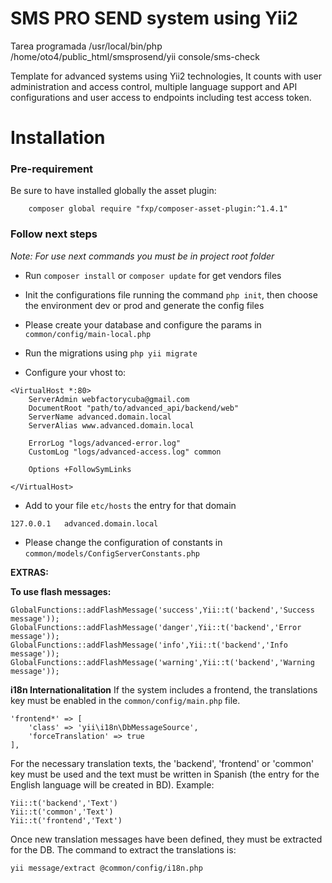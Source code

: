 # SMS PRO SEND system using Yii2

Tarea programada
/usr/local/bin/php /home/oto4/public_html/smsprosend/yii console/sms-check

Template for advanced systems using Yii2 technologies, It counts with user administration and access control, multiple language support and API configurations and user access to endpoints including test access token. 

# Installation

### Pre-requirement
Be sure to have installed globally the asset plugin:
```
    composer global require "fxp/composer-asset-plugin:^1.4.1"
```

### Follow next steps

*Note: For use next commands you must be in project root folder*

* Run `composer install` or `composer update` for get vendors files

* Init the configurations file running the command `php init`, then choose the environment dev or prod and generate the config files

* Please create your database and configure the params in `common/config/main-local.php`

* Run the migrations using `php yii migrate`

* Configure your vhost to:
```
<VirtualHost *:80>
    ServerAdmin webfactorycuba@gmail.com
    DocumentRoot "path/to/advanced_api/backend/web"
    ServerName advanced.domain.local
    ServerAlias www.advanced.domain.local

    ErrorLog "logs/advanced-error.log"
    CustomLog "logs/advanced-access.log" common

    Options +FollowSymLinks

</VirtualHost>
```

* Add to your file `etc/hosts` the entry for that domain 
``` 
127.0.0.1   advanced.domain.local 
```

* Please change the configuration of constants in `common/models/ConfigServerConstants.php`

**EXTRAS:**

**To use flash messages:**
```
GlobalFunctions::addFlashMessage('success',Yii::t('backend','Success message'));
GlobalFunctions::addFlashMessage('danger',Yii::t('backend','Error message'));
GlobalFunctions::addFlashMessage('info',Yii::t('backend','Info message'));
GlobalFunctions::addFlashMessage('warning',Yii::t('backend','Warning message'));
```

**i18n Internationalitation**
If the system includes a frontend, the translations key must be enabled in the ```common/config/main.php``` file.
```
'frontend*' => [
    'class' => 'yii\i18n\DbMessageSource',
    'forceTranslation' => true
], 
```

For the necessary translation texts, the 'backend', 'frontend' or 'common' key must be used and the text must be written in Spanish (the entry for the English language will be created in BD). 
Example:
```
Yii::t('backend','Text')
Yii::t('common','Text')
Yii::t('frontend','Text')
```

Once new translation messages have been defined, they must be extracted for the DB. The command to extract the translations is: 
```
yii message/extract @common/config/i18n.php
```